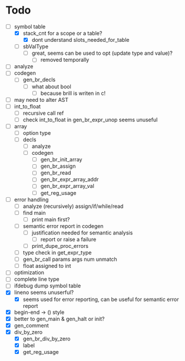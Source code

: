 # Todo

+ [ ] symbol table
    + [X] stack_cnt for a scope or a table?
        + [X] dont understand slots_needed_for_table
    + [ ] sbValType
        + [ ] great, seems can be used to opt (update type and value)?
            + [ ] removed temporally
+ [ ] analyze
+ [ ] codegen
    + [ ] gen_br_decls
        + [ ] what about bool
            + [ ] because brill is writen in c!
+ [ ] may need to alter AST
+ [ ] int_to_float
    + [ ] recursive call ref
    + [ ] check int_to_float in gen_br_expr_unop seems unuseful
+ [ ] array
    + [ ] option type
    + [ ] decls
        + [ ] analyze
        + [ ] codegen
            + [ ] gen_br_init_array
            + [ ] gen_br_assign
            + [ ] gen_br_read
            + [ ] gen_br_expr_array_addr
            + [ ] gen_br_expr_array_val
            + [ ] get_reg_usage
+ [ ] error handling
    + [ ] analyze (recursively) assign/if/while/read
    + [ ] find main
        + [ ] print main first?
    + [ ] semantic error report in codegen
        + [ ] justification needed for semantic analysis
            + [ ] report or raise a failure
        + [ ] print_dupe_proc_errors
    + [ ] type check in get_expr_type
    + [ ] gen_br_call params args num unmatch
    + [ ] float assigned to int
+ [ ] optimization
+ [ ] complete line type
+ [ ] ifdebug dump symbol table
+ [X] lineno seems unuserful?
    + [X] seems used for error reporting, can be useful for semantic error report
+ [X] begin-end -> () style
+ [X] better to gen_main & gen_halt or init?
+ [X] gen_comment
+ [X] div_by_zero
    + [X] gen_br_div_by_zero
    + [X] label
    + [X] get_reg_usage